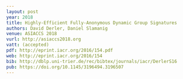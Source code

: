 ```yaml
---
layout: post
year: 2018
title: Highly-Efficient Fully-Anonymous Dynamic Group Signatures
authors: David Derler, Daniel Slamanig
venue: ASIACCS 2018
vurl: http://asiaccs2018.org
vatt: (accepted)
pdf: http://eprint.iacr.org/2016/154.pdf
web: http://eprint.iacr.org/2016/154
bib: http://dblp.uni-trier.de/rec/bibtex/journals/iacr/DerlerS16
pub: https://doi.org/10.1145/3196494.3196507
---
```


